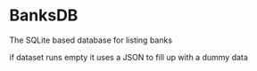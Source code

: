 # BanksDB
The SQLite based database for listing banks

if dataset runs empty it uses a JSON to fill up with a dummy data
